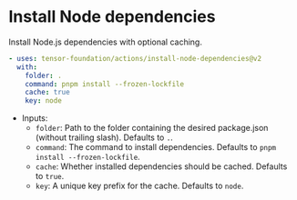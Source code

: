# Install Node dependencies

Install Node.js dependencies with optional caching.

```yaml
- uses: tensor-foundation/actions/install-node-dependencies@v2
  with:
    folder: .
    command: pnpm install --frozen-lockfile
    cache: true
    key: node
```

- Inputs:
  - `folder`: Path to the folder containing the desired package.json (without trailing slash). Defaults to `.`.
  - `command`: The command to install dependencies. Defaults to `pnpm install --frozen-lockfile`.
  - `cache`: Whether installed dependencies should be cached. Defaults to `true`.
  - `key`: A unique key prefix for the cache. Defaults to `node`.
